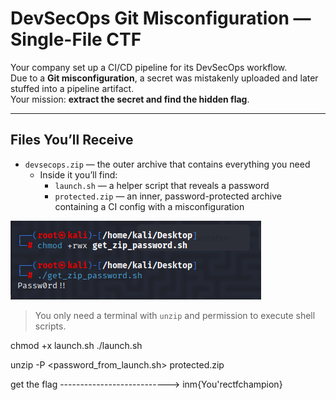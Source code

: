 # DevSecOps Git Misconfiguration — Single-File CTF


Your company set up a CI/CD pipeline for its DevSecOps workflow.  
Due to a **Git misconfiguration**, a secret was mistakenly uploaded and later stuffed into a pipeline artifact.  
Your mission: **extract the secret and find the hidden flag**.

---

## Files You’ll Receive
- `devsecops.zip` — the outer archive that contains everything you need
  - Inside it you’ll find:
    - `launch.sh` — a helper script that reveals a password
    - `protected.zip` — an inner, password-protected archive containing a CI config with a misconfiguration

![alt text](image.png)

> You only need a terminal with `unzip` and permission to execute shell scripts.

chmod +x launch.sh
./launch.sh

unzip -P <password_from_launch.sh> protected.zip

get the flag --------------------------->   inm{You'rectfchampion}



